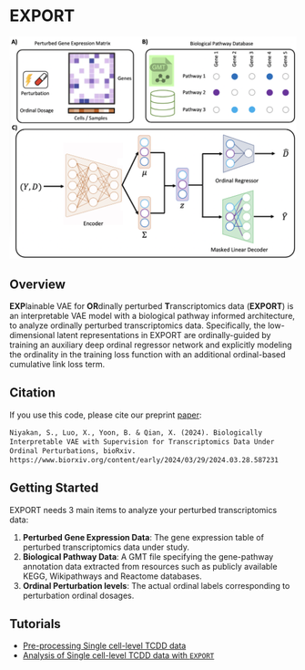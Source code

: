 # EXPORT
![GitHub Logo](/Miscel/Fig1.png)
## Overview
**EXP**lainable VAE for **OR**dinally perturbed **T**ranscriptomics data (**EXPORT**) is  an interpretable VAE model with a
biological pathway informed architecture, to analyze ordinally perturbed transcriptomics data. Specifically, the low-dimensional latent representations in EXPORT are
ordinally-guided by training an auxiliary deep ordinal regressor network and explicitly modeling the ordinality in the training loss function with an additional ordinal-based
cumulative link loss term.

## Citation

If you use this code, please cite our preprint [paper](https://www.biorxiv.org/content/10.1101/2024.03.28.587231v1):

```
Niyakan, S., Luo, X., Yoon, B. & Qian, X. (2024). Biologically Interpretable VAE with Supervision for Transcriptomics Data Under Ordinal Perturbations, bioRxiv. https://www.biorxiv.org/content/early/2024/03/29/2024.03.28.587231
```
## Getting Started
EXPORT needs 3 main items to analyze your perturbed transcriptomics data:

1.  **Perturbed Gene Expression Data**: The gene expression table of perturbed transcriptomics data under study.
1.  **Biological Pathway Data**: A GMT file specifying the gene-pathway annotation data extracted from resources such as publicly available KEGG, Wikipathways and Reactome databases.
1.  **Ordinal Perturbation levels**: The actual ordinal labels corresponding to perturbation ordinal dosages. 


## Tutorials
- [Pre-processing Single cell-level TCDD data](https://github.com/namini94/EXPORT/blob/main/Tutorials/TCDD/TCDD-preproces-tutorial.md)
- [Analysis of Single cell-level TCDD data with `EXPORT`](https://github.com/namini94/EXPORT/blob/main/Tutorials/TCDD/TCDD-tutorial.md)



